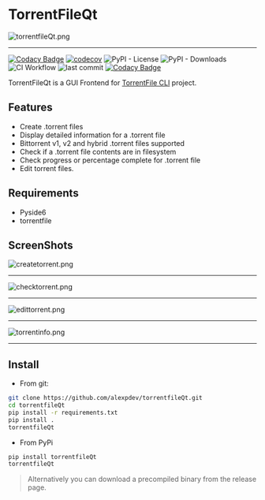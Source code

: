 # TorrentFileQt

![torrentfileQt.png](./assets/torrentfileQt.png)

---------
[![Codacy Badge](https://app.codacy.com/project/badge/Grade/065ca999772a434ba1aadae05f8b6bc7)](https://www.codacy.com/gh/alexpdev/torrentfileQt/dashboard?utm_source=github.com&amp;utm_medium=referral&amp;utm_content=alexpdev/torrentfileQt&amp;utm_campaign=Badge_Grade)
[![codecov](https://codecov.io/gh/alexpdev/torrentfileQt/branch/main/graph/badge.svg?token=S5Q9CRD6C2)](https://codecov.io/gh/alexpdev/torrentfileQt)
![PyPI - License](https://img.shields.io/pypi/l/torrentfileQt?color=orange&style=plastic)
![PyPI - Downloads](https://img.shields.io/pypi/dw/torrentfileQt?style=plastic)
![CI Workflow](https://img.shields.io/github/workflow/status/alexpdev/torrentfileQt/CI)
![last commit](https://img.shields.io/github/last-commit/alexpdev/torrentfileQt?color=blue)
[![Codacy Badge](https://app.codacy.com/project/badge/Coverage/065ca999772a434ba1aadae05f8b6bc7)](https://www.codacy.com/gh/alexpdev/torrentfileQt/dashboard?utm_source=github.com&utm_medium=referral&utm_content=alexpdev/torrentfileQt&utm_campaign=Badge_Coverage)

TorrentFileQt is a GUI Frontend for [TorrentFile CLI](https://github.com/alexpdev/torrentfile) project.

## Features

- Create .torrent files
- Display detailed information for a .torrent file
- Bittorrent v1, v2 and hybrid .torrent files supported
- Check if a .torrent file contents are in filesystem
- Check progress or percentage complete for .torrent file
- Edit torrent files.

## Requirements

- Pyside6
- torrentfile

## ScreenShots

![createtorrent.png](./assets/screenshots/create-tab.png)

---------

![checktorrent.png](./assets/screenshots/recheck-tab.png)

---------

![edittorrent.png](./assets/screenshots/edit-tab.png)

---------

![torrentinfo.png](./assets/screenshots/info-tab.png)

---------

## Install

- From git:

```bash
git clone https://github.com/alexpdev/torrentfileQt.git
cd torrentfileQt
pip install -r requirements.txt
pip install .
torrentfileQt
```

- From PyPi

```bash
pip install torrentfileQt
torrentfileQt
```

> Alternatively you can download a precompiled binary from the release page.
